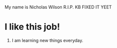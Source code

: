 My name is Nicholas Wilson
R.I.P. KB
FIXED IT YEET

# I like this job!
1. I am learning new things everyday.
